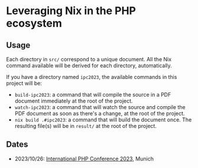# Leveraging Nix in the PHP ecosystem

## Usage

Each directory in `src/` correspond to a unique document. All the Nix command
available will be derived for each directory, automatically.

If you have a directory named `ipc2023`, the available commands in this project
will be:

 - `build-ipc2023`: a command that will compile the source in a PDF document
   immediately at the root of the project.
 - `watch-ipc2023`: a command that will watch the source and compile the PDF
   document as soon as there's a change, at the root of the project.
 - `nix build .#ipc2023`: a command that will build the document once. The
   resulting file(s) will be in `result/` at the root of the project.

## Dates

- 2023/10/26: [International PHP Conference 2023](https://phpconference.com/web-development/leveraging-nix-php-ecosystem/), Munich
